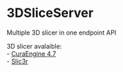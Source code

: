 # 3DSliceServer
Multiple 3D slicer in one endpoint API

3D slicer avalaible:<br />
	- [CuraEngine 4.7](https://github.com/Ultimaker/CuraEngine)<br />
	- [Slic3r](https://github.com/slic3r/Slic3r)<br />
